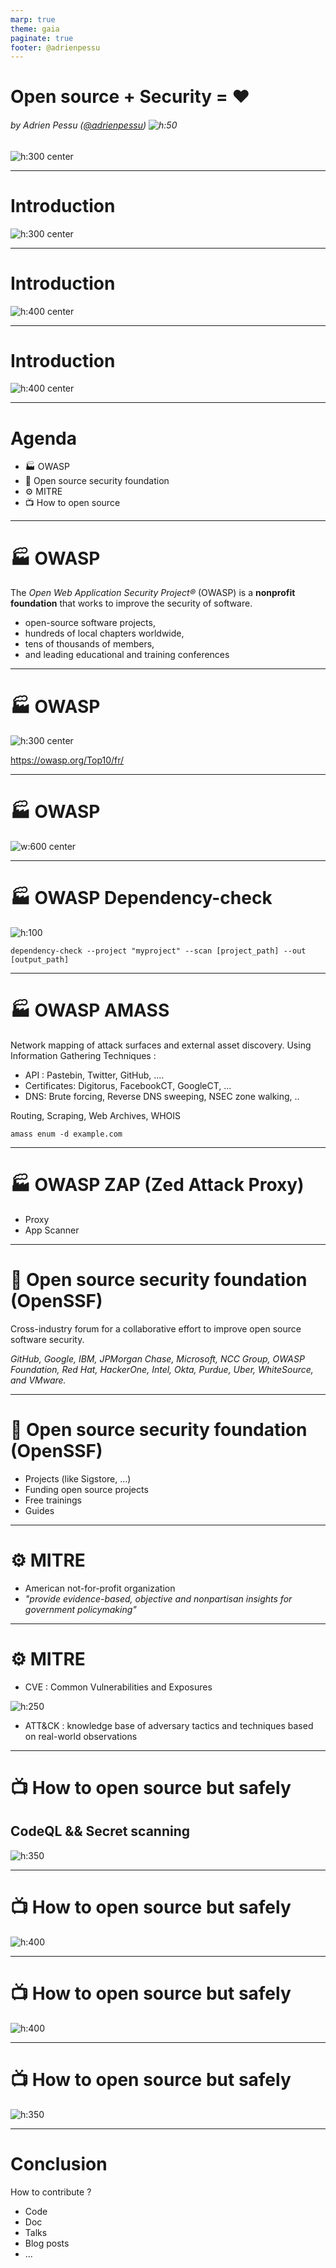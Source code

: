 ```yaml
---
marp: true
theme: gaia
paginate: true
footer: @adrienpessu
---
```


<style>
img[alt~="center"] {
  display: block;
  margin: 0 auto;
}
</style>

Open source + Security = ❤️ 
===


###### by Adrien Pessu ([@adrienpessu][GitHub])   ![h:50](../../assets/github.png)

![h:300 center](assets/NUX_Octodex.gif)

[GitHub]: https://github.com/adrienpessu
---

# Introduction

![h:300 center](assets/got-kingslanding.jpg)

---

# Introduction

![h:400 center](assets/got_dragon.webp)

---

# Introduction

![h:400 center](assets/got-garden.webp)

---

# Agenda

* :factory: OWASP
* :memo: Open source security foundation 
* :gear: MITRE
* :tv: How to open source

---

# :factory: OWASP

The *Open Web Application Security Project®* (OWASP) is a __nonprofit foundation__ that works to improve the security of software. 
- open-source software projects, 
- hundreds of local chapters worldwide, 
- tens of thousands of members, 
- and leading educational and training conferences

---

# :factory: OWASP

![h:300 center](assets/top10owasp.png)


https://owasp.org/Top10/fr/

---


# :factory: OWASP

![w:600 center](assets/owaspprojects.png)

---

# :factory: OWASP Dependency-check

![h:100](assets/dc.svg)

 

`dependency-check --project "myproject" --scan [project_path] --out [output_path]`

---   
# :factory: OWASP AMASS

Network mapping of attack surfaces and external asset discovery. Using Information Gathering Techniques :
- API : Pastebin, Twitter, GitHub, ....
- Certificates: Digitorus, FacebookCT, GoogleCT, ...
- DNS: Brute forcing, Reverse DNS sweeping, NSEC zone walking, ..

Routing, Scraping, Web Archives, WHOIS

`amass enum -d example.com`

---


# :factory: OWASP ZAP (Zed Attack Proxy)


- Proxy
- App Scanner

---

# :memo: Open source security foundation (OpenSSF)

Cross-industry forum for a collaborative effort to improve open source software security.

*GitHub, Google, IBM, JPMorgan Chase, Microsoft, NCC Group, OWASP Foundation, Red Hat, HackerOne, Intel, Okta, Purdue, Uber, WhiteSource, and VMware.*

--- 

# :memo: Open source security foundation (OpenSSF)

- Projects (like Sigstore, ...)
- Funding open source projects
- Free trainings
- Guides

<!-- Des Techno pour gérer la signature, la vérification de provenances de container, de process d'identification,... avec un focus sur le privacy -->

--- 

# :gear: MITRE

- American not-for-profit organization
- *"provide evidence-based, objective and nonpartisan insights for government policymaking"*


---

# :gear: MITRE

- CVE : Common Vulnerabilities and Exposures
  
![h:250](assets/cve_log4j2.png)

- ATT&CK : knowledge base of adversary tactics and techniques based on real-world observations

<!-- ATT&CK => Base de connaissances sur les attaques techniques, tactiques et outils 
 / massachusetts institute of technology research establishment
-->

---

# :tv: How to open source but safely
<!-- _class: invert -->

## CodeQL && Secret scanning

![h:350](assets/codeql_pr.png)

<!-- Secret scanning partner : Azure, Slack, Mailgun, Twilio, Stripe -->

---


# :tv: How to open source but safely
<!-- _class: invert -->

![h:400](assets/dependabot.png)

---

# :tv: How to open source but safely
<!-- _class: invert -->

![h:400](assets/dependabot_pr.png)

---


# :tv: How to open source but safely
<!-- _class: invert -->

![h:350](assets/github_disclose.png)

---


# Conclusion

How to contribute ?  
- Code
- Doc
- Talks
- Blog posts
- ...

